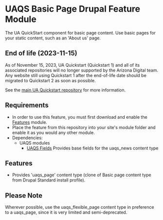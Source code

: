 # UAQS Basic Page Drupal Feature Module

The UA QuickStart component for basic page content. Use basic pages for your static content, such as an 'About us' page.

## End of life (2023-11-15)

As of November 15, 2023, UA Quickstart (Quickstart 1) and all of its associated repositories will no longer supported by the Arizona Digital team.  Any website still using Quickstart 1 after the end-of-life date should be migrated to Quickstart 2 as soon as possible.

See the [main UA Quickstart repository](https://bitbucket.org/ua_drupal/ua_quickstart/src/7.x-1.x/README.md) for more information.

## Requirements ##
- In order to use this feature, you must first download and enable the [Features](https://www.drupal.org/project/features) module.
- Place the feature from this repository into your site's module folder and enable it as you would any other module.
- Dependencies:
  - UAQS modules
    - [UAQS Fields](...) Provides base fields for the uaqs_news content type


## Features

- Provides 'uaqs_page' content type (clone of Basic page content type from Drupal Standard install profile).

## Please Note ##

Wherever possible, use the uaqs_flexible_page content type in preference to a uaqs_page,
since it is very limited and semi-deprecated.
